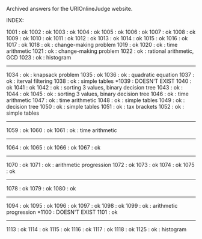Archived answers for the URIOnlineJudge website.


INDEX:

1001 : ok
1002 : ok
1003 : ok
1004 : ok
1005 : ok
1006 : ok
1007 : ok
1008 : ok
1009 : ok
1010 : ok
1011 : ok
1012 : ok
1013 : ok
1014 : ok
1015 : ok
1016 : ok
1017 : ok
1018 : ok : change-making problem
1019 : ok
1020 : ok : time arithmetic
1021 : ok : change-making problem
1022 : ok : rational arithmetic, GCD
1023 : ok : histogram
***
1034 : ok : knapsack problem
1035 : ok
1036 : ok : quadratic equation
1037 : ok : iterval filtering
1038 : ok : simple tables
*1039 : DOESN'T EXIST
1040 : ok
1041 : ok
1042 : ok : sorting 3 values, binary decision tree
1043 : ok : 
1044 : ok
1045 : ok : sorting 3 values, binary decision tree
1046 : ok : time arithmetic
1047 : ok : time arithmetic
1048 : ok : simple tables
1049 : ok : decision tree
1050 : ok : simple tables
1051 : ok : tax brackets
1052 : ok : simple tables
***
1059 : ok
1060 : ok
1061 : ok : time arithmetic
***
1064 : ok
1065 : ok
1066 : ok
1067 : ok
***
1070 : ok
1071 : ok : arithmetic progression
1072 : ok
1073 : ok
1074 : ok
1075 : ok
***
1078 : ok
1079 : ok
1080 : ok
***
1094 : ok
1095 : ok
1096 : ok
1097 : ok
1098 : ok
1099 : ok : arithmetic progression
*1100 : DOESN'T EXIST
1101 : ok
***
1113 : ok
1114 : ok
1115 : ok
1116 : ok
1117 : ok
1118 : ok
1125 : ok : histogram









